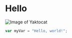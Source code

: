 # Hello
![Image of Yaktocat](https://octodex.github.com/images/yaktocat.png)

 ``` javascript
var myVar = "Hello, world!";
```
